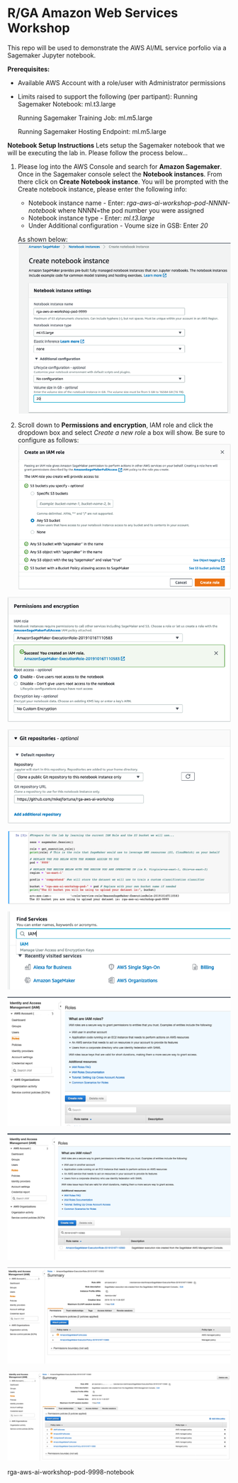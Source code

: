 # R/GA Amazon Web Services Workshop
This repo will be used to demonstrate the AWS AI/ML service porfolio via a Sagemaker Jupyter notebook.


**Prerequisites:**
* Available AWS Account with a role/user with Administrator permissions
* Limits raised to support the following (per partipant):
	Running Sagemaker Notebook:
	ml.t3.large

	Running Sagemaker Training Job:
	ml.m5.large

	Running Sagemaker Hosting Endpoint:
	ml.m5.large


**Notebook Setup Instructions**
Lets setup the Sagemaker notebook that we will be executing the lab in. Please follow the process below...

1) Please log into the AWS Console and search for **Amazon Sagemaker**. Once in the Sagemaker console select the **Notebook instances**. From there click on **Create Notebook instance**. You will be prompted with the Create notebook instance, please enter the following info:
	* Notebook instance name - Enter: *rga-aws-ai-workshop-pod-NNNN-notebook* where NNNN=the pod number you were assigned
	* Notebook instance type - Enter: *ml.t3.large*
	* Under Additional configuration - Voume size in GSB: Enter *20*

	As shown below:
![create note book](images/create-notebook-1.png "Create Notebook Main Page")

2) Scroll down to **Permissions and encryption**, IAM role and click the dropdown box and select *Create a new role* a box will show. Be sure to configure as follows:
![create note book](images/create-notebook-2.png "Create Notebook IAM Role")

![create note book](images/create-notebook-3.png "Create Notebook IAM Permissions")

![create note book](images/create-notebook-4.png "Create Notebook Git Repo")

![create note book](images/run-notebook-1.png "Run Notebook and update pod")

![create note book](images/update-iam-sagemaker-role-1.png "Find IAM")

![create note book](images/update-iam-sagemaker-role-2.png "Click on IAM Role menu")

![create note book](images/update-iam-sagemaker-role-3.png "Find Sagemaker IAM Role")

![create note book](images/update-iam-sagemaker-role-4.png "Update IAM Role")

![create note book](images/update-iam-sagemaker-role-5.png "IAM Role with Policies")




rga-aws-ai-workshop-pod-9998-notebook

